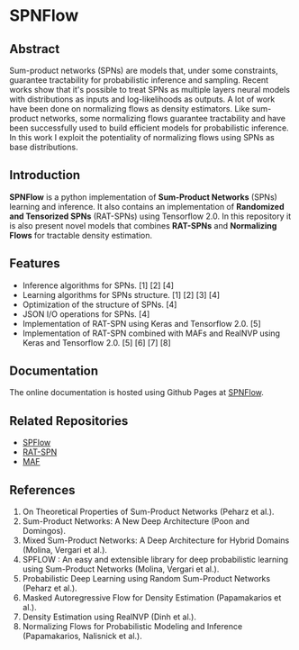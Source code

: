 # SPNFlow

## Abstract
Sum-product networks (SPNs) are models that, under some constraints, guarantee tractability for probabilistic inference and sampling.
Recent works show that it's possible to treat SPNs as multiple layers neural models with distributions as inputs and log-likelihoods as outputs.
A lot of work have been done on normalizing flows as density estimators.
Like sum-product networks, some normalizing flows guarantee tractability and have been successfully used to build efficient models for probabilistic inference.
In this work I exploit the potentiality of normalizing flows using SPNs as base distributions.

## Introduction
**SPNFlow** is a python implementation of **Sum-Product Networks** (SPNs) learning and inference.
It also contains an implementation of **Randomized and Tensorized SPNs** (RAT-SPNs) using Tensorflow 2.0.
In this repository it is also present novel models that combines **RAT-SPNs** and **Normalizing Flows** for tractable density estimation.

## Features
- Inference algorithms for SPNs. [1] [2] [4]
- Learning algorithms for SPNs structure. [1] [2] [3] [4]
- Optimization of the structure of SPNs. [4]
- JSON I/O operations for SPNs. [4]
- Implementation of RAT-SPN using Keras and Tensorflow 2.0. [5]
- Implementation of RAT-SPN combined with MAFs and RealNVP using Keras and Tensorflow 2.0. [5] [6] [7] [8]

## Documentation
The online documentation is hosted using Github Pages at [SPNFlow](https://loreloc.github.io/spnflow/).

## Related Repositories
- [SPFlow](https://github.com/SPFlow/SPFlow)
- [RAT-SPN](https://github.com/cambridge-mlg/RAT-SPN)
- [MAF](https://github.com/gpapamak/maf)

## References
1. On Theoretical Properties of Sum-Product Networks (Peharz et al.).
2. Sum-Product Networks: A New Deep Architecture (Poon and Domingos).
3. Mixed Sum-Product Networks: A Deep Architecture for Hybrid Domains (Molina, Vergari et al.).
4. SPFLOW : An easy and extensible library for deep probabilistic learning using Sum-Product Networks (Molina, Vergari et al.).
5. Probabilistic Deep Learning using Random Sum-Product Networks (Peharz et al.).
6. Masked Autoregressive Flow for Density Estimation (Papamakarios et al.).
7. Density Estimation using RealNVP (Dinh et al.).
8. Normalizing Flows for Probabilistic Modeling and Inference (Papamakarios, Nalisnick et al.).
